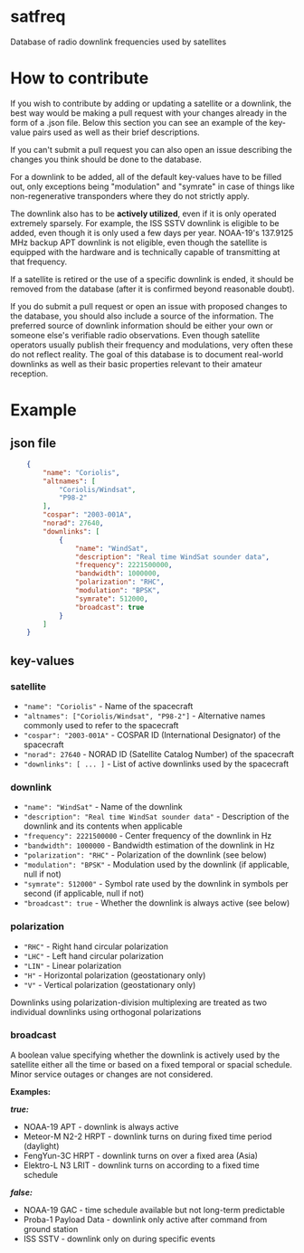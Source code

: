 # satfreq
Database of radio downlink frequencies used by satellites

# How to contribute

If you wish to contribute by adding or updating a satellite or a downlink, the best way would be making a pull request with your changes already in the form of a .json file. Below this section you can see an example of the key-value pairs used as well as their brief descriptions.

If you can't submit a pull request you can also open an issue describing the changes you think should be done to the database.

For a downlink to be added, all of the default key-values have to be filled out, only exceptions being "modulation" and "symrate" in case of things like non-regenerative transponders where they do not strictly apply.

The downlink also has to be **actively utilized**, even if it is only operated extremely sparsely. For example, the ISS SSTV downlink is eligible to be added, even though it is only used a few days per year. NOAA-19's 137.9125 MHz backup APT downlink is not eligible, even though the satellite is equipped with the hardware and is technically capable of transmitting at that frequency.

If a satellite is retired or the use of a specific downlink is ended, it should be removed from the database (after it is confirmed beyond reasonable doubt).

If you do submit a pull request or open an issue with proposed changes to the database, you should also include a source of the information. The preferred source of downlink information should be either your own or someone else's verifiable radio observations. Even though satellite operators usually publish their frequency and modulations, very often these do not reflect reality. The goal of this database is to document real-world downlinks as well as their basic properties relevant to their amateur reception.

# Example

## json file

```json
    {
        "name": "Coriolis",
        "altnames": [
            "Coriolis/Windsat",
            "P98-2"
        ],
        "cospar": "2003-001A",
        "norad": 27640,
        "downlinks": [
            {
                "name": "WindSat",
                "description": "Real time WindSat sounder data",
                "frequency": 2221500000,
                "bandwidth": 1000000,
                "polarization": "RHC",
                "modulation": "BPSK",
                "symrate": 512000,
                "broadcast": true
            }
        ]
    }
```

## key-values

### satellite

- `"name": "Coriolis"` - Name of the spacecraft  
- `"altnames": ["Coriolis/Windsat", "P98-2"]` - Alternative names commonly used to refer to the spacecraft  
- `"cospar": "2003-001A"` - COSPAR ID (International Designator) of the spacecraft  
- `"norad": 27640` - NORAD ID (Satellite Catalog Number) of the spacecraft  
- `"downlinks": [ ... ]` - List of active downlinks used by the spacecraft

### downlink

- `"name": "WindSat"` - Name of the downlink  
- `"description": "Real time WindSat sounder data"` - Description of the downlink and its contents when applicable
- `"frequency": 2221500000` - Center frequency of the downlink in Hz  
- `"bandwidth": 1000000` - Bandwidth estimation of the downlink in Hz  
- `"polarization": "RHC"` - Polarization of the downlink (see below)  
- `"modulation": "BPSK"` - Modulation used by the downlink (if applicable, null if not)  
- `"symrate": 512000"` - Symbol rate used by the downlink in symbols per second (if applicable, null if not)  
- `"broadcast": true` - Whether the downlink is always active (see below)

### polarization
- `"RHC"` - Right hand circular polarization  
- `"LHC"` - Left hand circular polarization  
- `"LIN"` - Linear polarization  
- `"H"` - Horizontal polarization (geostationary only)  
- `"V"` - Vertical polarization (geostationary only)  

Downlinks using polarization-division multiplexing are treated as two individual downlinks using orthogonal polarizations

### broadcast

A boolean value specifying whether the downlink is actively used by the satellite either all the time or based on a fixed temporal or spacial schedule. Minor service outages or changes are not considered.

**Examples:** 

***true:***
- NOAA-19 APT - downlink is always active
- Meteor-M N2-2 HRPT - downlink turns on during fixed time period (daylight)
- FengYun-3C HRPT - downlink turns on over a fixed area (Asia)
- Elektro-L N3 LRIT - downlink turns on according to a fixed time schedule

***false:***
- NOAA-19 GAC - time schedule available but not long-term predictable
- Proba-1 Payload Data - downlink only active after command from ground station
- ISS SSTV - downlink only on during specific events
